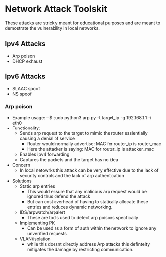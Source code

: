 # Network Attack Toolskit

These attacks are strickly meant for educational purposes and are meant to demostrate the vulnerability in local networks.

## Ipv4 Attacks

- Arp poison
- DHCP exhaust

## Ipv6 Attacks

- SLAAC spoof
- NS spoof

### Arp poison

- Example usage: ─$ sudo python3 arp.py -t target_ip -g 192.168.1.1 -i eth0
- Functionality:
  - Sends arp request to the target to mimic the router essientially causing a denial of service
    - Router would normally advertise: MAC for router_ip is router_mac
    - Here the attacker is saying: MAC for router_ip is attacker_mac
  - Enables ipv4 forwarding
  - Captures the packets and the target has no idea
- Concern
  - In local netowrks this attack can be very effective due to the lack of security controls and the lack of arp authentication
- Solutions
  - Static arp entries
    - This would ensure that any malicous arp request would be ignored thus defend the attack
    - But can cost overhead of having to statically allocate these entries and reduces dynamic networking.
  - IDS/arpwatch/arpalert
    - These are tools used to detect arp poisons specfically
  - Implementing PKI
    - Can be used as a form of auth within the network to ignore any unverified requests
  - VLAN/isolation
    - while this doesnt directly address Arp attacks this defintelty mitigates the damage by restricting communication.
